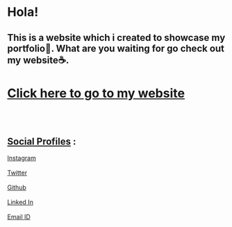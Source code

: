 # Hola!
## This is a website which i created to showcase my portfolio🕺. What are you waiting for go check out my website☕.
# [Click here to go to my website ](https://tharaniesh3.github.io/website/)
<br>
<br>

## <u>Social Profiles</u> :
[Instagram](https://www.instagram.com/__thaxx__/)
<br>
<br>
[Twitter](https://twitter.com/_Tharaniesh_)
<br>
<br>
[Github](https://github.com/Tharaniesh3/)
<br>
<br>
[Linked In](https://www.linkedin.com/in/tharaniesh-p-r-1429a3171/)
<br>
<br>
[Email ID](mailto:www.tharanieshmarvel@gmail.com)
<br> 
<br>
</span>

